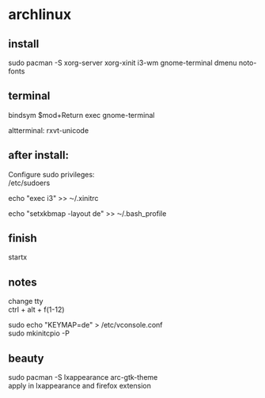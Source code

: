 # archlinux


## install
sudo pacman -S xorg-server xorg-xinit i3-wm gnome-terminal dmenu noto-fonts


## terminal  
bindsym $mod+Return exec gnome-terminal

altterminal:
rxvt-unicode

## after install:
Configure sudo privileges:  
/etc/sudoers

echo "exec i3" >> ⁓/.xinitrc   

echo "setxkbmap -layout de" >> ⁓/.bash_profile

## finish
startx  

## notes
change tty  
ctrl + alt + f(1-12)  

sudo echo "KEYMAP=de" > /etc/vconsole.conf  
sudo mkinitcpio -P  

## beauty
sudo pacman -S lxappearance arc-gtk-theme  
apply in lxappearance and firefox extension
